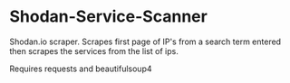 # Shodan-Service-Scanner
Shodan.io scraper. Scrapes first page of IP's from a search term entered then scrapes the services from the list of ips.

Requires requests and beautifulsoup4
